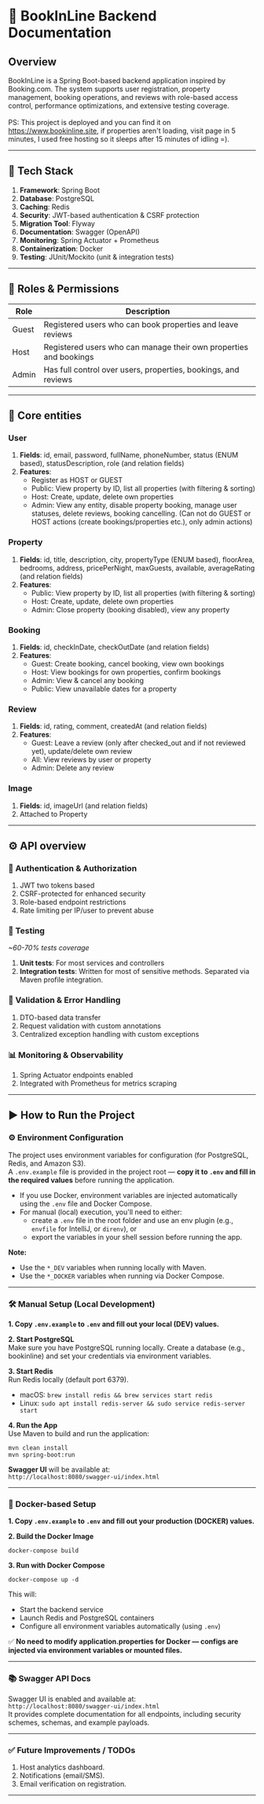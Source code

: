 # 📘 BookInLine Backend Documentation

## Overview

BookInLine is a Spring Boot-based backend application inspired by Booking.com. The system supports user registration, property management, booking operations, and reviews with role-based access control, performance optimizations, and extensive testing coverage. <br /><br />
PS: This project is deployed and you can find it on https://www.bookinline.site, if properties aren't loading, visit page in 5 minutes, I used free hosting so it sleeps after 15 minutes of idling =).

---

## 🚀 Tech Stack

1. **Framework**: Spring Boot
2. **Database**: PostgreSQL
3. **Caching**: Redis
4. **Security**: JWT-based authentication & CSRF protection
5. **Migration Tool**: Flyway
6. **Documentation**: Swagger (OpenAPI)
7. **Monitoring**: Spring Actuator + Prometheus
8. **Containerization**: Docker
9. **Testing**: JUnit/Mockito (unit & integration tests)

---

## 🔐 Roles & Permissions 

| Role  |                       Description                               |
|-------|-----------------------------------------------------------------|
| Guest |Registered users who can book properties and leave reviews       |
| Host  |Registered users who can manage their own properties and bookings|
| Admin |Has full control over users, properties, bookings, and reviews   |

---

## 🧩 Core entities

### User

1. **Fields**: id, email, password, fullName, phoneNumber, status (ENUM based), statusDescription, role (and relation fields)
2. **Features**:
      - Register as HOST or GUEST
      - Public: View property by ID, list all properties (with filtering & sorting)
      - Host: Create, update, delete own properties
      - Admin: View any entity, disable property booking, manage user statuses, delete reviews, booking cancelling. (Can not do GUEST or HOST actions (create bookings/properties etc.), only admin actions)

### Property

1. **Fields**: id, title, description, city, propertyType (ENUM based), floorArea, bedrooms, address, pricePerNight, maxGuests, available, averageRating (and relation fields)
2. **Features**:
      - Public: View property by ID, list all properties (with filtering & sorting)
      - Host: Create, update, delete own properties
      - Admin: Close property (booking disabled), view any property

### Booking

1. **Fields**: id, checkInDate, checkOutDate (and relation fields)
2. **Features**:
      - Guest: Create booking, cancel booking, view own bookings
      - Host: View bookings for own properties, confirm bookings
      - Admin: View & cancel any booking
      - Public: View unavailable dates for a property

### Review

1. **Fields**: id, rating, comment, createdAt (and relation fields)
2. **Features**:
      - Guest: Leave a review (only after checked_out and if not reviewed yet), update/delete own review
      - All: View reviews by user or property
      - Admin: Delete any review

### Image

1. **Fields**: id, imageUrl (and relation fields)
2. Attached to Property

---

## ⚙️ API overview 

### 🔑 Authentication & Authorization

1. JWT two tokens based
2. CSRF-protected for enhanced security
3. Role-based endpoint restrictions
4. Rate limiting per IP/user to prevent abuse

### 🧪 Testing

*~60-70% tests coverage*

1. **Unit tests**: For most services and controllers
2. **Integration tests**: Written for most of sensitive methods. Separated via Maven profile integration.

### 🧾 Validation & Error Handling

1. DTO-based data transfer
2. Request validation with custom annotations
3. Centralized exception handling with custom exceptions

### 📊 Monitoring & Observability

1. Spring Actuator endpoints enabled
2. Integrated with Prometheus for metrics scraping

---

## ▶️ How to Run the Project

### ⚙️ Environment Configuration

The project uses environment variables for configuration (for PostgreSQL, Redis, and Amazon S3).  
A `.env.example` file is provided in the project root — **copy it to `.env` and fill in the required values** before running the application.

- If you use Docker, environment variables are injected automatically using the `.env` file and Docker Compose.
- For manual (local) execution, you'll need to either:
    - create a `.env` file in the root folder and use an env plugin (e.g., `envfile` for IntelliJ, or `direnv`), or
    - export the variables in your shell session before running the app.

**Note:**  
- Use the `*_DEV` variables when running locally with Maven.  
- Use the `*_DOCKER` variables when running via Docker Compose.

---

### 🛠 Manual Setup (Local Development)

**1. Copy `.env.example` to `.env` and fill out your local (DEV) values.**

**2. Start PostgreSQL**  
Make sure you have PostgreSQL running locally. Create a database (e.g., bookinline) and set your credentials via environment variables.

**3. Start Redis**  
Run Redis locally (default port 6379).  
- macOS: `brew install redis && brew services start redis`
- Linux: `sudo apt install redis-server && sudo service redis-server start`

**4. Run the App**  
Use Maven to build and run the application:
```
mvn clean install
mvn spring-boot:run
```
**Swagger UI** will be available at:  
`http://localhost:8080/swagger-ui/index.html`

---

### 🐳 Docker-based Setup

**1. Copy `.env.example` to `.env` and fill out your production (DOCKER) values.**

**2. Build the Docker Image**  
```
docker-compose build
```

**3. Run with Docker Compose**  
```
docker-compose up -d
```
This will:
 - Start the backend service
 - Launch Redis and PostgreSQL containers
 - Configure all environment variables automatically (using `.env`)

✅ **No need to modify application.properties for Docker — configs are injected via environment variables or mounted files.**

---

### 📚 Swagger API Docs

Swagger UI is enabled and available at:  
`http://localhost:8080/swagger-ui/index.html`  
It provides complete documentation for all endpoints, including security schemes, schemas, and example payloads.

---

### ✅ Future Improvements / TODOs

1. Host analytics dashboard.
2. Notifications (email/SMS).
3. Email verification on registration.

---

